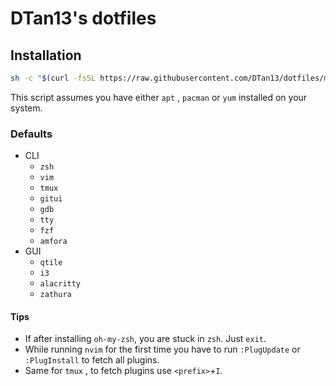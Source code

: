# DTan13's dotfiles

## Installation

```bash
sh -c "$(curl -fsSL https://raw.githubusercontent.com/DTan13/dotfiles/main/setup)"
```

This script assumes you have either `apt` , `pacman` or `yum` installed on your system.

### Defaults
- CLI
	- `zsh`
	- `vim`
	- `tmux`
	- `gitui`
	- `gdb`
	- `tty`
	- `fzf`
	- `amfora`
- GUI
	- `qtile`
	- `i3`
	- `alacritty`
	- `zathura`


#### Tips
- If after installing `oh-my-zsh`, you are stuck in `zsh`. Just `exit`.
- While running `nvim` for the first time you have to run `:PlugUpdate` or `:PlugInstall` to fetch all plugins.
- Same for `tmux` , to fetch plugins use `<prefix>`+`I`.
